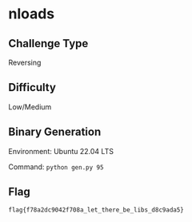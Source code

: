 # nloads

## Challenge Type

Reversing

## Difficulty

Low/Medium

## Binary Generation

Environment: Ubuntu 22.04 LTS

Command: `python gen.py 95`

## Flag

`flag{f78a2dc9042f708a_let_there_be_libs_d8c9ada5}`

